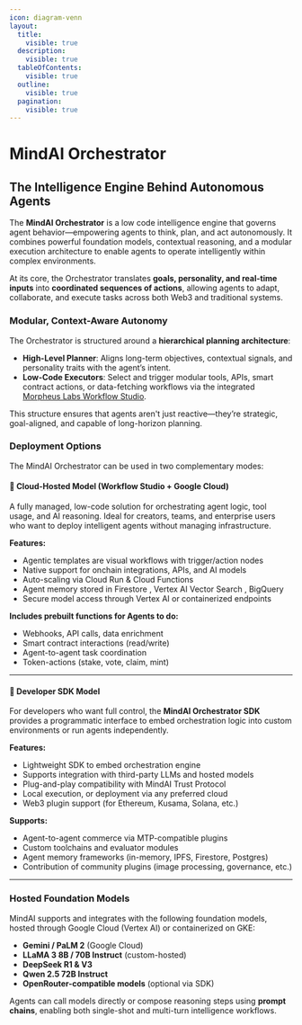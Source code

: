 ```yaml
---
icon: diagram-venn
layout:
  title:
    visible: true
  description:
    visible: true
  tableOfContents:
    visible: true
  outline:
    visible: true
  pagination:
    visible: true
---
```


# MindAI Orchestrator

## The Intelligence Engine Behind Autonomous Agents

The **MindAI Orchestrator** is a low code intelligence engine that governs agent behavior—empowering agents to think, plan, and act autonomously. It combines powerful foundation models, contextual reasoning, and a modular execution architecture to enable agents to operate intelligently within complex environments.

At its core, the Orchestrator translates **goals, personality, and real-time inputs** into **coordinated sequences of actions**, allowing agents to adapt, collaborate, and execute tasks across both Web3 and traditional systems.

### Modular, Context-Aware Autonomy

The Orchestrator is structured around a **hierarchical planning architecture**:

* **High-Level Planner**: Aligns long-term objectives, contextual signals, and personality traits with the agent’s intent.
* **Low-Code Executors**: Select and trigger modular tools, APIs, smart contract actions, or data-fetching workflows via the integrated [Morpheus Labs Workflow Studio](https://wfstudio.morpheuslabs.io).

This structure ensures that agents aren't just reactive—they’re strategic, goal-aligned, and capable of long-horizon planning.

### Deployment Options

The MindAI Orchestrator can be used in two complementary modes:

#### 🔹 **Cloud-Hosted Model** (Workflow Studio + Google Cloud)

A fully managed, low-code solution for orchestrating agent logic, tool usage, and AI reasoning. Ideal for creators, teams, and enterprise users who want to deploy intelligent agents without managing infrastructure.

**Features:**

* Agentic templates are visual workflows with trigger/action nodes
* Native support for onchain integrations, APIs, and AI models
* Auto-scaling via Cloud Run & Cloud Functions
* Agent memory stored in Firestore , Vertex AI Vector Search , BigQuery
* Secure model access through Vertex AI or containerized endpoints

**Includes prebuilt functions for Agents to do:**

* Webhooks, API calls, data enrichment
* Smart contract interactions (read/write)
* Agent-to-agent task coordination
* Token-actions (stake, vote, claim, mint)

***

#### 🔸 **Developer SDK Model**

For developers who want full control, the **MindAI Orchestrator SDK** provides a programmatic interface to embed orchestration logic into custom environments or run agents independently.

**Features:**

* Lightweight SDK to embed orchestration engine
* Supports integration with third-party LLMs and hosted models
* Plug-and-play compatibility with MindAI Trust Protocol
* Local execution, or deployment via any preferred cloud
* Web3 plugin support (for Ethereum, Kusama, Solana, etc.)

**Supports:**

* Agent-to-agent commerce via MTP-compatible plugins
* Custom toolchains and evaluator modules
* Agent memory frameworks (in-memory, IPFS, Firestore, Postgres)
* Contribution of community plugins (image processing, governance, etc.)

***

### Hosted Foundation Models

MindAI supports and integrates with the following foundation models, hosted through Google Cloud (Vertex AI) or containerized on GKE:

* **Gemini / PaLM 2** (Google Cloud)
* **LLaMA 3 8B / 70B Instruct** (custom-hosted)
* **DeepSeek R1 & V3**
* **Qwen 2.5 72B Instruct**
* **OpenRouter-compatible models** (optional via SDK)

Agents can call models directly or compose reasoning steps using **prompt chains**, enabling both single-shot and multi-turn intelligence workflows.

